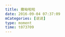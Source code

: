 ```yaml
---
title: 撒呦啦啦
date: 2016-09-04 07:37:09
mCategories: [说说]
type: moment
time: t073709
---
```


<div id="pics-20160904073709"></div>

<script src="/lib/moment/pics.js"></script>
<script>
var data = [
    {"link": "2016-09-04_000001.jpeg", "type": "shuoshuo"}
];
picsRender(data, "pics-20160904073709");
</script>
